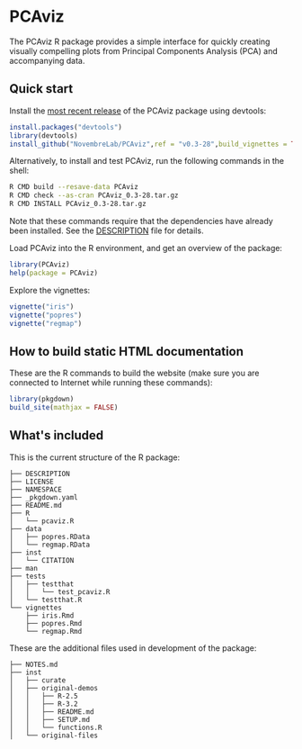 # PCAviz

The PCAviz R package provides a simple interface for quickly creating
visually compelling plots from Principal Components Analysis (PCA) and
accompanying data.
	
## Quick start

Install the [most recent
release](https://github.com/NovembreLab/PCAviz/releases/tag/v0.3-28)
of the PCAviz package using devtools:

```R
install.packages("devtools")
library(devtools)
install_github("NovembreLab/PCAviz",ref = "v0.3-28",build_vignettes = TRUE)
```

Alternatively, to install and test PCAviz, run the following commands
in the shell:

```bash
R CMD build --resave-data PCAviz
R CMD check --as-cran PCAviz_0.3-28.tar.gz
R CMD INSTALL PCAviz_0.3-28.tar.gz
```

Note that these commands require that the dependencies have already
been installed. See the [DESCRIPTION](DESCRIPTION) file for details.

Load PCAviz into the R environment, and get an overview of the package:

```R
library(PCAviz)
help(package = PCAviz)
```

Explore the vignettes:

```R
vignette("iris")
vignette("popres")
vignette("regmap")
```

## How to build static HTML documentation

These are the R commands to build the website (make sure you are
connected to Internet while running these commands):

```R
library(pkgdown)
build_site(mathjax = FALSE)
```

## What's included

This is the current structure of the R package:

```
├── DESCRIPTION
├── LICENSE
├── NAMESPACE
├── _pkgdown.yaml
├── README.md
├── R
│   └── pcaviz.R
├── data
│   ├── popres.RData
│   └── regmap.RData
├── inst
│   └── CITATION
├── man
├── tests
│   ├── testthat
│   │   └── test_pcaviz.R
│   └── testthat.R
└── vignettes
    ├── iris.Rmd
    ├── popres.Rmd
    └── regmap.Rmd
```

These are the additional files used in development of the package:

```
├── NOTES.md
├── inst
│   ├── curate
│   ├── original-demos
│   │   ├── R-2.5
│   │   ├── R-3.2
│   │   ├── README.md
│   │   ├── SETUP.md
│   │   └── functions.R
│   └── original-files
```
